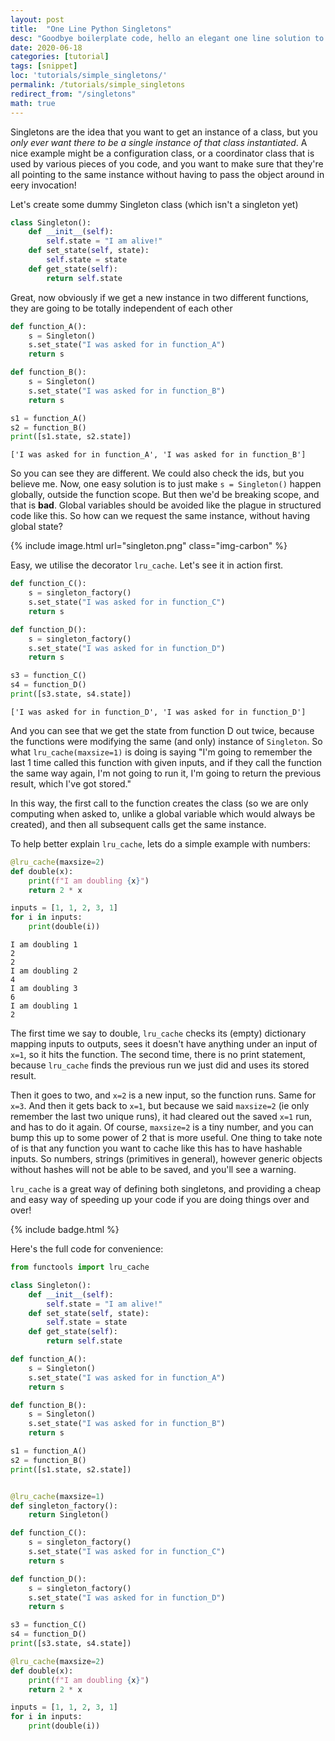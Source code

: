 ```yaml
---
layout: post
title:  "One Line Python Singletons"
desc: "Goodbye boilerplate code, hello an elegant one line solution to get singletons in python"
date: 2020-06-18
categories: [tutorial]
tags: [snippet]
loc: 'tutorials/simple_singletons/'
permalink: /tutorials/simple_singletons
redirect_from: "/singletons"
math: true
---
```


Singletons are the idea that you want to get an instance of a class, but you *only ever want there to be a single instance of that class instantiated*. A nice example might be a configuration class, or a coordinator class that is used by various pieces of you code, and you want to make sure that they're all pointing to the same instance without having to pass the object around in eery invocation!

Let's create some dummy Singleton class (which isn't a singleton yet)


```python
class Singleton():
    def __init__(self):
        self.state = "I am alive!"
    def set_state(self, state):
        self.state = state
    def get_state(self):
        return self.state
```

Great, now obviously if we get a new instance in two different functions, they are going to be totally independent of each other


```python
def function_A():
    s = Singleton()
    s.set_state("I was asked for in function_A")
    return s

def function_B():
    s = Singleton()
    s.set_state("I was asked for in function_B")
    return s

s1 = function_A()
s2 = function_B()
print([s1.state, s2.state])
```

    ['I was asked for in function_A', 'I was asked for in function_B']
    

So you can see they are different. We could also check the ids, but you believe me. Now, one easy solution is to just make `s = Singleton()` happen globally, outside the function scope. But then we'd be breaking scope, and that is **bad**. Global variables should be avoided like the plague in structured code like this. So how can we request the same instance, without having global state?



{% include image.html url="singleton.png" class="img-carbon" %}

Easy, we utilise the decorator `lru_cache`. Let's see it in action first.


```python
def function_C():
    s = singleton_factory()
    s.set_state("I was asked for in function_C")
    return s

def function_D():
    s = singleton_factory()
    s.set_state("I was asked for in function_D")
    return s

s3 = function_C()
s4 = function_D()
print([s3.state, s4.state])
```

    ['I was asked for in function_D', 'I was asked for in function_D']
    

And you can see that we get the state from function D out twice, because the functions were modifying the same (and only) instance of `Singleton`. So what `lru_cache(maxsize=1)` is doing is saying "I'm going to remember the last 1 time called this function with given inputs, and if they call the function the same way again, I'm not going to run it, I'm going to return the previous result, which I've got stored."

In this way, the first call to the function creates the class (so we are only computing when asked to, unlike a global variable which would always be created), and then all subsequent calls get the same instance.

To help better explain `lru_cache`, lets do a simple example with numbers:


```python
@lru_cache(maxsize=2)
def double(x):
    print(f"I am doubling {x}")
    return 2 * x

inputs = [1, 1, 2, 3, 1]
for i in inputs:
    print(double(i))
```

    I am doubling 1
    2
    2
    I am doubling 2
    4
    I am doubling 3
    6
    I am doubling 1
    2
    

The first time we say to double, `lru_cache` checks its (empty) dictionary mapping inputs to outputs, sees it doesn't have anything under an input of `x=1`, so it hits the function. The second time, there is no print statement, because `lru_cache` finds the previous run we just did and uses its stored result.

Then it goes to two, and `x=2` is a new input, so the function runs. Same for `x=3`. And then it gets back to `x=1`, but because we said `maxsize=2` (ie only remember the last two unique runs), it had cleared out the saved `x=1` run, and has to do it again. Of course, `maxsize=2` is a tiny number, and you can bump this up to some power of 2 that is more useful. One thing to take note of is that any function you want to cache like this has to have hashable inputs. So numbers, strings (primitives in general), however generic objects without hashes will not be able to be saved, and you'll see a warning. 

`lru_cache` is a great way of defining both singletons, and providing a cheap and easy way of speeding up your code if you are doing things over and over!

{% include badge.html %}

Here's the full code for convenience:

```python
from functools import lru_cache

class Singleton():
    def __init__(self):
        self.state = "I am alive!"
    def set_state(self, state):
        self.state = state
    def get_state(self):
        return self.state

def function_A():
    s = Singleton()
    s.set_state("I was asked for in function_A")
    return s

def function_B():
    s = Singleton()
    s.set_state("I was asked for in function_B")
    return s

s1 = function_A()
s2 = function_B()
print([s1.state, s2.state])


@lru_cache(maxsize=1)
def singleton_factory():
    return Singleton()

def function_C():
    s = singleton_factory()
    s.set_state("I was asked for in function_C")
    return s

def function_D():
    s = singleton_factory()
    s.set_state("I was asked for in function_D")
    return s

s3 = function_C()
s4 = function_D()
print([s3.state, s4.state])

@lru_cache(maxsize=2)
def double(x):
    print(f"I am doubling {x}")
    return 2 * x

inputs = [1, 1, 2, 3, 1]
for i in inputs:
    print(double(i))

```
